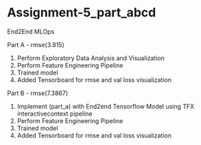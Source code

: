# Assignment-5_part_abcd
End2End MLOps

Part A - rmse(3.815)

1. Perform Exploratory Data Analysis and Visualization
2. Perform Feature Engineering Pipeline
3. Trained model 
4. Added Tensorboard for rmse and val loss visualization 

Part B - rmse(7.3867)

1. Implement (part_a) with End2end Tensorflow Model using TFX interactivecontext pipeline 
2. Perform Feature Engineering Pipeline
3. Trained model 
4. Added Tensorboard for rmse and val loss visualization 


